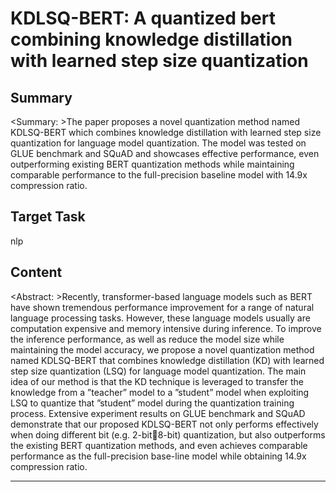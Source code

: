 # KDLSQ-BERT: A quantized bert combining knowledge distillation with learned step size quantization

## Summary

<Summary: >The paper proposes a novel quantization method named KDLSQ-BERT which combines knowledge distillation with learned step size quantization for language model quantization. The model was tested on GLUE benchmark and SQuAD and showcases effective performance, even outperforming existing BERT quantization methods while maintaining comparable performance to the full-precision baseline model with 14.9x compression ratio.


## Target Task

nlp

## Content

<Abstract: >Recently, transformer-based language models such as BERT have shown tremendous performance improvement for a range of natural language processing tasks. However, these language models usually are computation expensive and memory intensive during inference. To improve the inference performance, as well as reduce the model size while maintaining the model accuracy, we propose a novel quantization method named KDLSQ-BERT that combines knowledge distillation (KD) with learned step size quantization (LSQ) for language model quantization. The main idea of our method is that the KD technique is leveraged to transfer the knowledge from a ”teacher” model to a ”student” model when exploiting LSQ to quantize that ”student” model during the quantization training process. Extensive experiment results on GLUE benchmark and SQuAD demonstrate that our proposed KDLSQ-BERT not only performs effectively when doing different bit (e.g. 2-bit8-bit) quantization, but also outperforms the existing BERT quantization methods, and even achieves comparable performance as the full-precision base-line model while obtaining 14.9x compression ratio.



---

